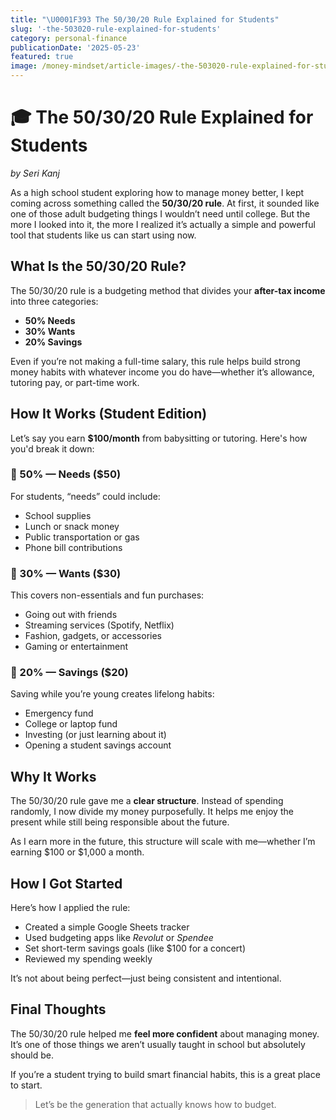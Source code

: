 ```yaml
---
title: "\U0001F393 The 50/30/20 Rule Explained for Students"
slug: '-the-503020-rule-explained-for-students'
category: personal-finance
publicationDate: '2025-05-23'
featured: true
image: /money-mindset/article-images/-the-503020-rule-explained-for-students.jpg
---
```


# 🎓 The 50/30/20 Rule Explained for Students
*by Seri Kanj*

As a high school student exploring how to manage money better, I kept coming across something called the **50/30/20 rule**. At first, it sounded like one of those adult budgeting things I wouldn’t need until college. But the more I looked into it, the more I realized it’s actually a simple and powerful tool that students like us can start using now.

## What Is the 50/30/20 Rule?

The 50/30/20 rule is a budgeting method that divides your **after-tax income** into three categories:

- **50% Needs**
- **30% Wants**
- **20% Savings**

Even if you’re not making a full-time salary, this rule helps build strong money habits with whatever income you do have—whether it’s allowance, tutoring pay, or part-time work.

## How It Works (Student Edition)

Let’s say you earn **$100/month** from babysitting or tutoring. Here's how you'd break it down:

### 🔹 50% — Needs ($50)
For students, “needs” could include:
- School supplies
- Lunch or snack money
- Public transportation or gas
- Phone bill contributions

### 🔹 30% — Wants ($30)
This covers non-essentials and fun purchases:
- Going out with friends
- Streaming services (Spotify, Netflix)
- Fashion, gadgets, or accessories
- Gaming or entertainment

### 🔹 20% — Savings ($20)
Saving while you’re young creates lifelong habits:
- Emergency fund
- College or laptop fund
- Investing (or just learning about it)
- Opening a student savings account

## Why It Works

The 50/30/20 rule gave me a **clear structure**. Instead of spending randomly, I now divide my money purposefully. It helps me enjoy the present while still being responsible about the future.

As I earn more in the future, this structure will scale with me—whether I’m earning $100 or $1,000 a month.

## How I Got Started

Here’s how I applied the rule:
- Created a simple Google Sheets tracker
- Used budgeting apps like *Revolut* or *Spendee*
- Set short-term savings goals (like $100 for a concert)
- Reviewed my spending weekly

It’s not about being perfect—just being consistent and intentional.

## Final Thoughts

The 50/30/20 rule helped me **feel more confident** about managing money. It’s one of those things we aren’t usually taught in school but absolutely should be.

If you’re a student trying to build smart financial habits, this is a great place to start.

> Let’s be the generation that actually knows how to budget.

